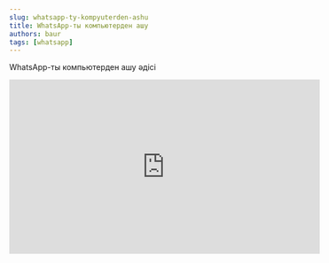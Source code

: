 ```yaml
---
slug: whatsapp-ty-kompyuterden-ashu
title: WhatsApp-ты компьютерден ашу
authors: baur
tags: [whatsapp]
---
```


WhatsApp-ты компьютерден ашу әдісі

<iframe width="560" height="315" src="https://www.youtube.com/embed/eHGjX2XPlKY" title="YouTube video player" frameborder="0" allow="accelerometer; autoplay; clipboard-write; encrypted-media; gyroscope; picture-in-picture" allowfullscreen></iframe>